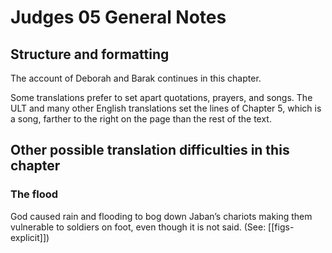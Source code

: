 # Judges 05 General Notes
## Structure and formatting

The account of Deborah and Barak continues in this chapter.

Some translations prefer to set apart quotations, prayers, and songs. The ULT and many other English translations set the lines of Chapter 5, which is a song, farther to the right on the page than the rest of the text.

## Other possible translation difficulties in this chapter

### The flood

God caused rain and flooding to bog down Jaban’s chariots making
them vulnerable to soldiers on foot, even though it is not said. (See: [[figs-explicit]])